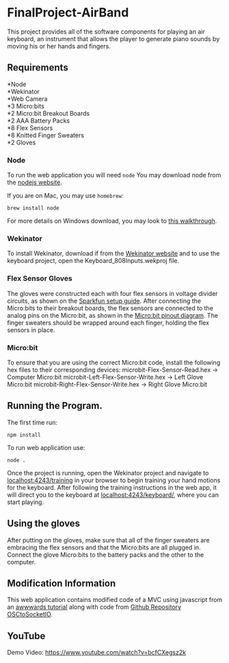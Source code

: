 # FinalProject-AirBand
This project provides all of the software components for playing an air keyboard, an instrument that allows the player to generate piano sounds by moving his or her hands and fingers. 

## Requirements
*Node<br>
*Wekinator<br>
*Web Camera<br>
*3 Micro:bits<br>
*2 Micro:bit Breakout Boards<br>
*2 AAA Battery Packs<br>
*8 Flex Sensors<br>
*8 Knitted Finger Sweaters<br>
*2 Gloves<br>

### Node
To run the web application you will need `node`
You may download node from the [nodejs website](https://nodejs.org/en/download/). 

If you are on Mac, you may use `homebrew`:
```
brew install node
```

For more details on Windows download, you may look to [this walkthrough](https://www.guru99.com/download-install-node-js.html).

### Wekinator
To install Wekinator, download if from the [Wekinator website](http://www.wekinator.org/downloads/) and to use the keyboard project, open the Keyboard_808Inputs.wekproj file.

### Flex Sensor Gloves
The gloves were constructed each with four flex sensors in voltage divider circuits, as shown on the [Sparkfun setup guide](https://learn.sparkfun.com/tutorials/flex-sensor-hookup-guide). After connecting the Micro:bits to their breakout boards, the flex sensors are connected to the analog pins on the Micro:bit, as shown in the [Micro:bit pinout diagram](https://microbit-micropython.readthedocs.io/en/latest/pin.html). The finger sweaters should be wrapped around each finger, holding the flex sensors in place.

### Micro:bit
To ensure that you are using the correct Micro:bit code, install the following hex files to their corresponding devices:
microbit-Flex-Sensor-Read.hex -> Computer Micro:bit
microbit-Left-Flex-Sensor-Write.hex -> Left Glove Micro:bit
microbit-Right-Flex-Sensor-Write.hex -> Right Glove Micro:bit

## Running the Program.
The first time run:
```
npm install
```

To run web application use:
```
node .
```

Once the project is running, open the Wekinator project and navigate to [localhost:4243/training](http://localhost:4243/training) in your browser to begin training your hand motions for the keyboard. After following the training instructions in the web app, it will direct you to the keyboard at [localhost:4243/keyboard/](http://localhost:4243/keyboard/), where you can start playing.

## Using the gloves
After putting on the gloves, make sure that all of the finger sweaters are embracing the flex sensors and that the Micro:bits are all plugged in. Connect the glove Micro:bits to the battery packs and the other to the computer.

## Modification Information
This web application contains modified code of a MVC using javascript from an [awwwards tutorial](https://www.awwwards.com/build-a-simple-javascript-app-the-mvc-way.html) along with code from [Github Repository OSCtoSocketIO](https://github.com/rustynymph/OSCtoSocketIO).

## YouTube
Demo Video: https://www.youtube.com/watch?v=bcfCXegsz2k

